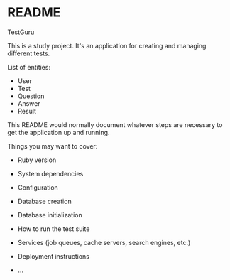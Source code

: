 # README

TestGuru

This is a study project. It's an application for creating and managing different tests.

List of entities:
 - User
 - Test
 - Question
 - Answer
 - Result


This README would normally document whatever steps are necessary to get the
application up and running.

Things you may want to cover:

* Ruby version

* System dependencies

* Configuration

* Database creation

* Database initialization

* How to run the test suite

* Services (job queues, cache servers, search engines, etc.)

* Deployment instructions

* ...
